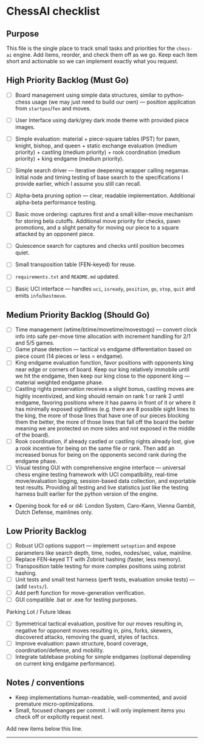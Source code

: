 # ChessAI checklist

Purpose
-------
This file is the single place to track small tasks and priorities for the
`chess-ai` engine. Add items, reorder, and check them off as we go. Keep each
item short and actionable so we can implement exactly what you request.



High Priority Backlog (Must Go)
-------------------------------

- [ ] Board management using simple data structures, similar to python-chess usage (we may just need to build our own) — position application from `startpos`/`fen` and moves.
- [ ] User Interface using dark/grey dark mode theme with provided piece images.
- [ ] Simple evaluation: material + piece-square tables (PST) for pawn, knight, bishop, and queen + static exchange evaluation (medium priority) + castling (medium priority) + rook coordination (medium priority) + king endgame (medium priority).
- [ ] Simple search driver — iterative deepening wrapper calling negamax. Initial node and timing testing of base search to the specifications I provide earlier, which I assume you still can recall.
- [ ] Alpha-beta pruning option — clear, readable implementation. Additional alpha-beta performance testing.
- [ ] Basic move ordering: captures first and a small killer-move mechanism for storing beta cutoffs. Additional move priority for checks, pawn promotions, and a slight penalty for moving our piece to a square attacked by an opponent piece.
- [ ] Quiescence search for captures and checks until position becomes quiet.
- [ ] Small transposition table (FEN-keyed) for reuse.
- [ ] `requirements.txt` and `README.md` updated.
- [ ] Basic UCI interface — handles `uci`, `isready`, `position`, `go`, `stop`, `quit` and emits `info`/`bestmove`.


Medium Priority Backlog (Should Go)
-----------------------------------

- [ ] Time management (wtime/btime/movetime/movestogo) — convert clock info into safe per-move time allocation with increment handling for 2/1 and 5/5 games.
- [ ] Game phase detection — tactical vs endgame differentiation based on piece count (14 pieces or less = endgame).
- [ ] King endgame evaluation function, favor positions with opponents king near edge or corners of board. Keep our king relatively immobile until we hit the endgame, then keep our king close to the opponent king — material weighted endgame phase.
- [ ] Castling rights preservation receives a slight bonus, castling moves are highly incentivized, and king should remain on rank 1 or rank 2 until endgame, favoring positions where it has pawns in front of it or where it has minimally exposed sightlines (e.g. there are 8 possible sight lines to the king, the more of those lines that have one of our pieces blocking them the better, the more of those lines that fall off the board the better meaning we are protected on more sides and not exposed in the middle of the board).
- [ ] Rook coordination, if already castled or castling rights already lost, give a rook incentive for being on the same file or rank. Then add an increased bonus for being on the opponents second rank during the endgame phase.
- [ ] Visual testing GUI with comprehensive engine interface — universal chess engine testing framework with UCI compatibility, real-time move/evaluation logging, session-based data collection, and exportable test results. Providing all testing and live statistics just like the testing harness built earlier for the python version of the engine.
- Opening book for e4 or d4: London System, Caro-Kann, Vienna Gambit, Dutch Defense, mainlines only.

Low Priority Backlog
-----------------------

- [ ] Robust UCI options support — implement `setoption` and expose parameters like search depth, time, nodes, nodes/sec, value, mainline.
- [ ] Replace FEN-keyed TT with Zobrist hashing (faster, less memory).
- [ ] Transposition table testing for more complex positions using zobrist hashing.
- [ ] Unit tests and small test harness (perft tests, evaluation smoke tests) — (add `tests/`).
- [ ] Add perft function for move-generation verification.
- [ ] GUI compatible .bat or .exe for testing purposes.

Parking Lot / Future Ideas
- [ ] Symmetrical tactical evaluation, positive for our moves resulting in, negative for opponent moves resulting in, pins, forks, skewers, discovered attacks, removing the guard, styles of tactics.
- [ ] Improve evaluation: pawn structure, board coverage, coordination/defense, and mobility.
- [ ] Integrate tablebase probing for simple endgames (optional depending on current king endgame performance).

Notes / conventions
-------------------
- Keep implementations human-readable, well-commented, and avoid premature micro-optimizations.
- Small, focused changes per commit. I will only implement items you check off or explicitly request next.

Add new items below this line.

----------------------------------------

